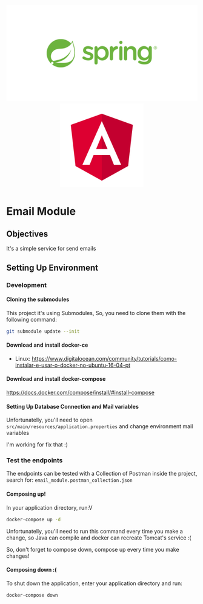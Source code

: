 <h1 align="center">
  <img src="spring.png" alt="logo_spring" width="550px" />
  <img src="angular.png" alt="logo_angular" width="220px" />
</h1>

# Email Module #

## Objectives ##

It's a simple service for send emails

## Setting Up Environment ##

### Development ###

#### Cloning the submodules ####

This project it's using Submodules, So, you need to clone them with the following command:
```bash
git submodule update --init
```

#### Download and install docker-ce ####

* Linux: https://www.digitalocean.com/community/tutorials/como-instalar-e-usar-o-docker-no-ubuntu-16-04-pt

#### Download and install docker-compose ####

https://docs.docker.com/compose/install/#install-compose

#### Setting Up Database Connection and Mail variables ####

Unfortunatelly, you'll need to open `src/main/resources/application.properties` and change environment mail variables

I'm working for fix that :)

### Test the endpoints

The endpoints can be tested with a Collection of Postman inside the project,
search for: `email_module.postman_collection.json`

#### Composing up! ####

In your application directory, run:V

```bash
docker-compose up -d
```

Unfortunatelly, you'll need to run this command every time you make a change, so Java can compile and docker can recreate Tomcat's service :(

So, don't forget to compose down, compose up every time you make changes!

#### Composing down :( ####

To shut down the application, enter your application directory and run:

```bash
docker-compose down
```
